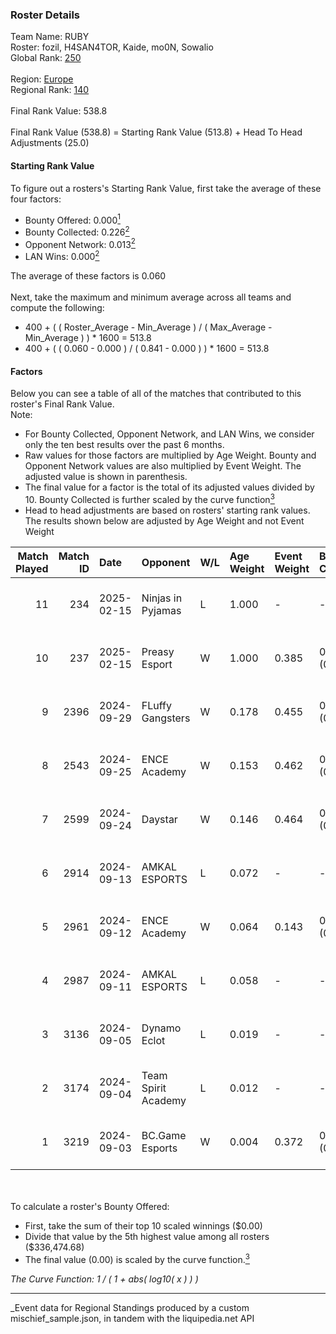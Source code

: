 ### Roster Details<br />
Team Name: RUBY<br />
Roster: fozil, H4SAN4TOR, Kaide, mo0N, Sowalio<br />
Global Rank: [250](../../standings_global_2025_03_01.md)<br />
<br />
Region: [Europe]( ../../standings_europe_2025_03_01.md)<br />
Regional Rank: [140]( ../../standings_europe_2025_03_01.md)<br />
<br />
Final Rank Value:  538.8<br />
<br />
Final Rank Value (538.8) = Starting Rank Value (513.8) + Head To Head Adjustments (25.0)<br />

#### Starting Rank Value<br />
To figure out a rosters's Starting Rank Value, first take the average of these four factors:<br />
- Bounty Offered: 0.000[<sup>1</sup>](#table2)
- Bounty Collected: 0.226[<sup>2</sup>](#table1)
- Opponent Network: 0.013[<sup>2</sup>](#table1)
- LAN Wins: 0.000[<sup>2</sup>](#table1)

The average of these factors is 0.060<br />
<br />
Next, take the maximum and minimum average across all teams and compute the following:<br />
- 400 + ( ( Roster_Average - Min_Average ) / ( Max_Average - Min_Average ) ) * 1600 = 513.8
- 400 + ( ( 0.060 - 0.000 ) / ( 0.841 - 0.000 ) ) * 1600 = 513.8


#### Factors<br />
Below you can see a table of all of the matches that contributed to this roster's Final Rank Value.<br />
Note:<br />

- For Bounty Collected, Opponent Network, and LAN Wins, we consider only the ten best results over the past 6 months.
- Raw values for those factors are multiplied by Age Weight. Bounty and Opponent Network values are also multiplied by Event Weight. The adjusted value is shown in parenthesis.
- The final value for a factor is the total of its adjusted values divided by 10. Bounty Collected is further scaled by the curve function[<sup>3</sup>](#curveFunction)
- Head to head adjustments are based on rosters' starting rank values. The results shown below are adjusted by Age Weight and not Event Weight
<span id="table1"></span><br />


| Match Played | Match ID | Date       | Opponent            | W/L | Age Weight | Event Weight | Bounty Collected | Opponent Network | LAN Wins  | H2H Adj. | Roster                                 |
| -: | -: | :- | :- | :- | :- | :- | :- | :- | :- | -: | :- |
|           11 |      234 | 2025-02-15 | Ninjas in Pyjamas   | L   | 1.000      | -            | -                | -                | -         |    -8.93 | fozil, H4SAN4TOR, Kaide, mo0N, Sowalio |
|           10 |      237 | 2025-02-15 | Preasy Esport       | W   | 1.000      | 0.385        | 0.007 (0.003)    | 0.206 (0.079)    | 0 (0.000) |    22.22 | fozil, H4SAN4TOR, Kaide, mo0N, Sowalio |
|            9 |     2396 | 2024-09-29 | FLuffy Gangsters    | W   | 0.178      | 0.455        | 0.005 (0.000)    | 0.419 (0.034)    | 0 (0.000) |     4.20 | forkyz, Kaide, mo0N, Sowalio, tasman   |
|            8 |     2543 | 2024-09-25 | ENCE Academy        | W   | 0.153      | 0.462        | 0.009 (0.001)    | 0.230 (0.016)    | 0 (0.000) |     3.92 | forkyz, Kaide, mo0N, Sowalio, tasman   |
|            7 |     2599 | 2024-09-24 | Daystar             | W   | 0.146      | 0.464        | 0.000 (0.000)    | 0.009 (0.001)    | 0 (0.000) |     2.95 | forkyz, Kaide, mo0N, Sowalio, tasman   |
|            6 |     2914 | 2024-09-13 | AMKAL ESPORTS       | L   | 0.072      | -            | -                | -                | -         |    -0.61 | Chill, Kaide, mo0N, Something, Sowalio |
|            5 |     2961 | 2024-09-12 | ENCE Academy        | W   | 0.064      | 0.143        | 0.009 (0.000)    | 0.230 (0.002)    | 0 (0.000) |     1.65 | Chill, Kaide, mo0N, Something, Sowalio |
|            4 |     2987 | 2024-09-11 | AMKAL ESPORTS       | L   | 0.058      | -            | -                | -                | -         |    -0.49 | Chill, Kaide, mo0N, Something, Sowalio |
|            3 |     3136 | 2024-09-05 | Dynamo Eclot        | L   | 0.019      | -            | -                | -                | -         |    -0.01 | Chill, Kaide, mo0N, Something, Sowalio |
|            2 |     3174 | 2024-09-04 | Team Spirit Academy | L   | 0.012      | -            | -                | -                | -         |    -0.03 | Chill, Kaide, mo0N, Something, Sowalio |
|            1 |     3219 | 2024-09-03 | BC.Game Esports     | W   | 0.004      | 0.372        | 0.022 (0.000)    | 0.276 (0.000)    | 0 (0.000) |     0.11 | Chill, Kaide, mo0N, Something, Sowalio |

<br />
<span id="table2"></span><br />
To calculate a roster's Bounty Offered:<br />

- First, take the sum of their top 10 scaled winnings ($0.00)
- Divide that value by the 5th highest value among all rosters ($336,474.68)
- The final value (0.00) is scaled by the curve function.[<sup>3</sup>](#curveFunction)

<span id="curveFunction"></span>_The Curve Function: 1 / ( 1 + abs( log10( x ) ) )_<br />

---
_Event data for Regional Standings produced by a custom mischief_sample.json, in tandem with the liquipedia.net API<br />
